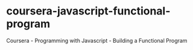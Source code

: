 # coursera-javascript-functional-program
Coursera - Programming with Javascript - Building a Functional Program
